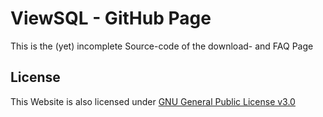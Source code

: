 # ViewSQL - GitHub Page
This is the (yet) incomplete Source-code of the download- and FAQ Page

## License
This Website is also licensed under [GNU General Public License v3.0](https://github.com/MauricePascal/ViewSQL/blob/gh-page/LICENSE)
